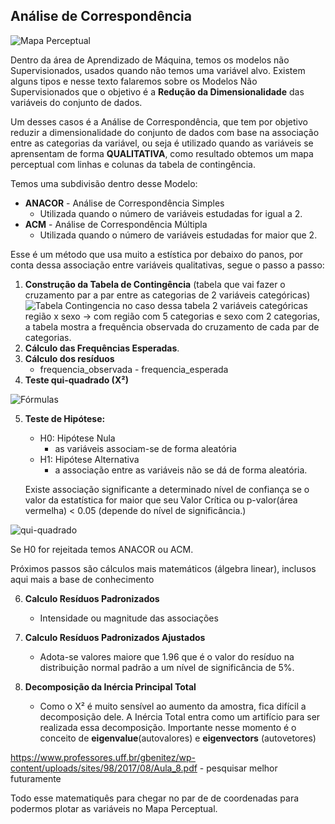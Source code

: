 ## Análise de Correspondência

![Mapa Perceptual](https://support.minitab.com/pt-br/minitab/18/simple_correspondence_row_plot_research_funding.png)

Dentro da área de Aprendizado de Máquina, temos os modelos não Supervisionados, usados quando não temos uma variável alvo. Existem alguns tipos e nesse texto falaremos sobre os Modelos Não Supervisionados que o objetivo é a **Redução da Dimensionalidade** das variáveis do conjunto de dados.

Um desses casos é a Análise de Correspondência, que tem por objetivo reduzir a dimensionalidade do conjunto de dados com base na associação entre as categorias da variável, ou seja é utilizado quando as variáveis se aprensentam de forma **QUALITATIVA**, como resultado obtemos um mapa perceptual com linhas e colunas da tabela de contingência.

Temos uma subdivisão dentro desse Modelo:
* **ANACOR** - Análise de Correspondência Simples
    - Utilizada quando o número de variáveis estudadas for igual a 2.
* **ACM** - Análise de Correspondência Múltipla
    - Utilizada quando o número de variáveis estudadas for maior que 2.

Esse é um método que usa muito a estística por debaixo do panos, por conta dessa associação entre variáveis qualitativas, segue o passo a passo:

1. **Construção da Tabela de Contingência** (tabela que vai fazer o cruzamento par a par entre as categorias de 2 variáveis categóricas)
![Tabela Contingencia](https://image.slidesharecdn.com/iad-aula10-141030080648-conversion-gate02/95/sumarizao-estatstica-2d-variveis-nominais-3-638.jpg?cb=1414656492)
    no caso dessa tabela 2 variáveis categóricas região x sexo -> com região com 5 categorias e sexo com 2 categorias, a tabela mostra a frequência observada do cruzamento de cada par de categorias.
2. **Cálculo das Frequências Esperadas**.
3. **Cálculo dos resíduos**
    - frequencia_observada - frequencia_esperada
4. **Teste qui-quadrado (X²)**

![Fórmulas](https://encrypted-tbn0.gstatic.com/images?q=tbn:ANd9GcRI-w4Mr0Ff4gbhtGVoVC7AkWfsMOKUT0tB3w&usqp=CAU)

5. **Teste de Hipótese:**
    - H0: Hipótese Nula
        - as variáveis associam-se de forma aleatória
    - H1: Hipótese Alternativa 
        - a associação entre as variáveis não se dá de forma aleatória.

    Existe associação significante a determinado nível de confiança se o valor da estatística for maior que seu Valor Crítica ou p-valor(área vermelha) < 0.05 (depende do nível de significância.)

![qui-quadrado](https://encrypted-tbn0.gstatic.com/images?q=tbn:ANd9GcT9VaIJX3mKxaVBUVCEbGzl4HJJb-Aev5dsGw&usqp=CAU)

Se H0 for rejeitada temos ANACOR ou ACM.

Próximos passos são cálculos mais matemáticos (álgebra linear), inclusos aqui mais a base de conhecimento

6. **Calculo Resíduos Padronizados**
    - Intensidade ou magnitude das associações

7. **Calculo Resíduos Padronizados Ajustados**
    - Adota-se valores maiore que 1.96 que é o valor do resíduo na distribuição normal padrão a um nível de significância de 5%.

8. **Decomposição da Inércia Principal Total**
    - Como o X² é muito sensível ao aumento da amostra, fica difícil a decomposição dele. A Inércia Total entra como um artifício para ser realizada essa decomposição.
    Importante nesse momento é o conceito de **eigenvalue**(autovalores) e **eigenvectors** (autovetores)


https://www.professores.uff.br/gbenitez/wp-content/uploads/sites/98/2017/08/Aula_8.pdf - pesquisar melhor futuramente 

Todo esse matematiquês para chegar no par de de coordenadas para podermos plotar as variáveis no Mapa Perceptual.


